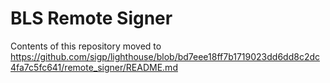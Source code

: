 # BLS Remote Signer

Contents of this repository moved to https://github.com/sigp/lighthouse/blob/bd7eee18ff7b1719023dd6dd8c2dc4fa7c5fc641/remote_signer/README.md
